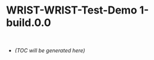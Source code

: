 # WRIST-WRIST-Test-Demo 1-build.0.0

<p><br></p>

<!-- LATEST_START -->
* _(TOC will be generated here)_
<!-- LATEST_END -->